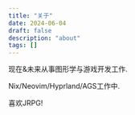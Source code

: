 ```yaml
---
title: "关于"
date: 2024-06-04
draft: false
description: "about"
tags: []
---
```


现在&未来从事图形学与游戏开发工作.

Nix/Neovim/Hyprland/AGS工作中.

喜欢JRPG!
